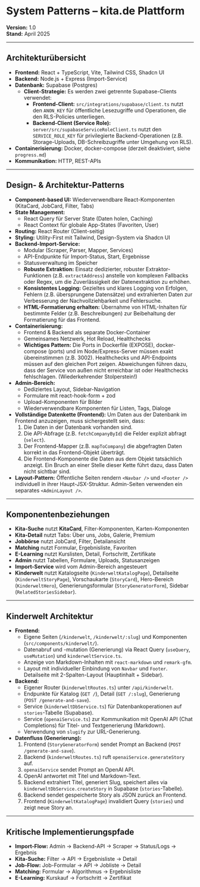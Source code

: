 # System Patterns – kita.de Plattform

**Version:** 1.0  
**Stand:** April 2025

---

## Architekturübersicht

- **Frontend:** React + TypeScript, Vite, Tailwind CSS, Shadcn UI
- **Backend:** Node.js + Express (Import-Service)
- **Datenbank:** Supabase (Postgres)
  - **Client-Strategie:** Es werden zwei getrennte Supabase-Clients verwendet:
    - **Frontend-Client:** `src/integrations/supabase/client.ts` nutzt den `ANON_KEY` für öffentliche Lesezugriffe und Operationen, die den RLS-Policies unterliegen.
    - **Backend-Client (Service Role):** `server/src/supabaseServiceRoleClient.ts` nutzt den `SERVICE_ROLE_KEY` für privilegierte Backend-Operationen (z.B. Storage-Uploads, DB-Schreibzugriffe unter Umgehung von RLS).
- **Containerisierung:** Docker, docker-compose (derzeit deaktiviert, siehe `progress.md`)
- **Kommunikation:** HTTP, REST-APIs

---

## Design- & Architektur-Patterns

- **Component-based UI:** Wiederverwendbare React-Komponenten (KitaCard, JobCard, Filter, Tabs)
- **State Management:**
  - React Query für Server State (Daten holen, Caching)
  - React Context für globale App-States (Favoriten, User)
- **Routing:** React Router (Client-seitig)
- **Styling:** Utility-First mit Tailwind, Design-System via Shadcn UI
- **Backend-Import-Service:**
  - Modular (Scraper, Parser, Mapper, Services)
  - API-Endpunkte für Import-Status, Start, Ergebnisse
  - Statusverwaltung im Speicher
  - **Robuste Extraktion:** Einsatz dedizierter, robuster Extraktor-Funktionen (z.B. `extractAddress`) anstelle von komplexen Fallbacks oder Regex, um die Zuverlässigkeit der Datenextraktion zu erhöhen.
  - **Konsistentes Logging:** Gezieltes und klares Logging von Erfolgen, Fehlern (z.B. übersprungene Datensätze) und extrahierten Daten zur Verbesserung der Nachvollziehbarkeit und Fehlersuche.
  - **HTML-Formatierung erhalten:** Übernahme von HTML-Inhalten für bestimmte Felder (z.B. Beschreibungen) zur Beibehaltung der Formatierung für das Frontend.
- **Containerisierung:**
  - Frontend & Backend als separate Docker-Container
  - Gemeinsames Netzwerk, Hot Reload, Healthchecks
  - **Wichtiges Pattern:** Die Ports in Dockerfile (EXPOSE), docker-compose (ports) und im Node/Express-Server müssen exakt übereinstimmen (z.B. 3002). Healthchecks und API-Endpoints müssen auf den gleichen Port zeigen. Abweichungen führen dazu, dass der Service von außen nicht erreichbar ist oder Healthchecks fehlschlagen. (Wiederkehrender Stolperstein!)
- **Admin-Bereich:**
  - Dediziertes Layout, Sidebar-Navigation
  - Formulare mit react-hook-form + zod
  - Upload-Komponenten für Bilder
  - Wiederverwendbare Komponenten für Listen, Tags, Dialoge
- **Vollständige Datenkette (Frontend):** Um Daten aus der Datenbank im Frontend anzuzeigen, muss sichergestellt sein, dass:
  1. Die Daten in der Datenbank vorhanden sind.
  2. Die API-Abfrage (z.B. `fetchCompanyById`) die Felder explizit abfragt (`select`).
  3. Der Frontend-Mapper (z.B. `mapToCompany`) die abgefragten Daten korrekt in das Frontend-Objekt überträgt.
  4. Die Frontend-Komponente die Daten aus dem Objekt tatsächlich anzeigt. Ein Bruch an einer Stelle dieser Kette führt dazu, dass Daten nicht sichtbar sind.
- **Layout-Pattern:** Öffentliche Seiten rendern `<Navbar />` und `<Footer />` individuell in ihrer Haupt-JSX-Struktur. Admin-Seiten verwenden ein separates `<AdminLayout />`.

---

## Komponentenbeziehungen

- **Kita-Suche** nutzt **KitaCard**, Filter-Komponenten, Karten-Komponenten
- **Kita-Detail** nutzt Tabs: Über uns, Jobs, Galerie, Premium
- **Jobbörse** nutzt JobCard, Filter, Detailansicht
- **Matching** nutzt Formular, Ergebnisliste, Favoriten
- **E-Learning** nutzt Kurslisten, Detail, Fortschritt, Zertifikate
- **Admin** nutzt Tabellen, Formulare, Uploads, Statusanzeigen
- **Import-Service** wird vom Admin-Bereich angesteuert
- **Kinderwelt** nutzt Katalogseite (`KinderweltKatalogPage`), Detailseite (`KinderweltStoryPage`), Vorschaukarte (`StoryCard`), Hero-Bereich (`KinderweltHero`), Generierungsformular (`StoryGeneratorForm`), Sidebar (`RelatedStoriesSidebar`).

---

## Kinderwelt Architektur

- **Frontend:**
  - Eigene Seiten (`/kinderwelt`, `/kinderwelt/:slug`) und Komponenten (`src/components/kinderwelt/`).
  - Datenabruf und -mutation (Generierung) via React Query (`useQuery`, `useMutation`) und `kinderweltService.ts`.
  - Anzeige von Markdown-Inhalten mit `react-markdown` und `remark-gfm`.
  - Layout mit individueller Einbindung von `Navbar` und `Footer`. Detailseite mit 2-Spalten-Layout (Hauptinhalt + Sidebar).
- **Backend:**
  - Eigener Router (`kinderweltRoutes.ts`) unter `/api/kinderwelt`.
  - Endpunkte für Katalog (`GET /`), Detail (`GET /:slug`), Generierung (`POST /generate-and-save`).
  - Service (`kinderweltDbService.ts`) für Datenbankoperationen auf `stories`-Tabelle (Supabase).
  - Service (`openaiService.ts`) zur Kommunikation mit OpenAI API (Chat Completions) für Titel- und Textgenerierung (Markdown).
  - Verwendung von `slugify` zur URL-Generierung.
- **Datenfluss (Generierung):**
  1. Frontend (`StoryGeneratorForm`) sendet Prompt an Backend (`POST /generate-and-save`).
  2. Backend (`kinderweltRoutes.ts`) ruft `openaiService.generateStory` auf.
  3. `openaiService` sendet Prompt an OpenAI API.
  4. OpenAI antwortet mit Titel und Markdown-Text.
  5. Backend extrahiert Titel, generiert Slug, speichert alles via `kinderweltDbService.createStory` in Supabase (`stories`-Tabelle).
  6. Backend sendet gespeicherte Story als JSON zurück an Frontend.
  7. Frontend (`KinderweltKatalogPage`) invalidiert Query (`stories`) und zeigt neue Story an.

---

## Kritische Implementierungspfade

- **Import-Flow:** Admin → Backend-API → Scraper → Status/Logs → Ergebnis
- **Kita-Suche:** Filter → API → Ergebnisliste → Detail
- **Job-Flow:** Job-Formular → API → Jobliste → Detail
- **Matching:** Formular → Algorithmus → Ergebnisliste
- **E-Learning:** Kurskauf → Fortschritt → Zertifikat
